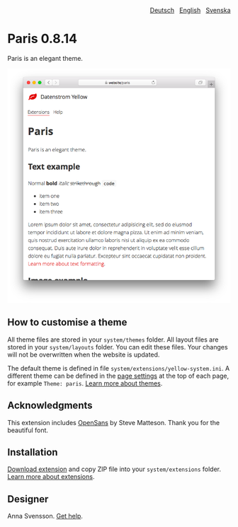 <p align="right"><a href="README-de.md">Deutsch</a> &nbsp; <a href="README.md">English</a> &nbsp; <a href="README-sv.md">Svenska</a></p>

# Paris 0.8.14

Paris is an elegant theme.

<p align="center"><img src="paris-screenshot.png?raw=true" alt="Screenshot"></p>

## How to customise a theme

All theme files are stored in your `system/themes` folder. All layout files are stored in your `system/layouts` folder. You can edit these files. Your changes will not be overwritten when the website is updated.

The default theme is defined in file `system/extensions/yellow-system.ini`. A different theme can be defined in the [page settings](https://github.com/annaesvensson/yellow-core#settings-page) at the top of each page, for example `Theme: paris`. [Learn more about themes](https://datenstrom.se/yellow/help/how-to-customise-a-theme).

## Acknowledgments

This extension includes [OpenSans](https://fonts.google.com/specimen/Open+Sans) by Steve Matteson. Thank you for the beautiful font.

## Installation

[Download extension](https://github.com/annaesvensson/yellow-paris/archive/main.zip) and copy ZIP file into your `system/extensions` folder. [Learn more about extensions](https://github.com/annaesvensson/yellow-update).

## Designer

Anna Svensson. [Get help](https://datenstrom.se/yellow/help/).
